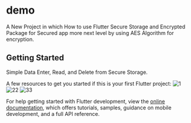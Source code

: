 # demo

A New Project in which How to use Flutter Secure Storage and Encrypted Package for Secured app more next level by using AES Algorithm for encryption. 

## Getting Started

Simple Data Enter, Read, and Delete from Secure Storage.


A few resources to get you started if this is your first Flutter project:
![1](https://github.com/offical-waqas-khurshid/Flutter-Secure-Storage-and-Ecryption-Decryption/assets/111581093/8f9f0054-23c2-456c-bcbf-bf21173a1189)
![22](https://github.com/offical-waqas-khurshid/Flutter-Secure-Storage-and-Ecryption-Decryption/assets/111581093/229f9bd9-72c9-44fc-aa4d-dab6b6197f3a)
![33](https://github.com/offical-waqas-khurshid/Flutter-Secure-Storage-and-Ecryption-Decryption/assets/111581093/1cdc335e-15aa-4e37-b0f4-faa03da5aba8)


For help getting started with Flutter development, view the
[online documentation](https://docs.flutter.dev/), which offers tutorials,
samples, guidance on mobile development, and a full API reference.
